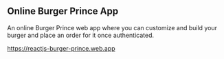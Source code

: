 ## Online Burger Prince App

An online Burger Prince web app where you can customize and build your burger and place an order for it once authenticated.

https://reactjs-burger-prince.web.app
